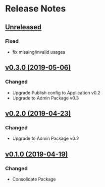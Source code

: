 # Release Notes

## [Unreleased](https://github.com/ixocreate/registry-package/compare/0.3.0...develop)
### Fixed
- fix missing/invalid usages

## [v0.3.0 (2019-05-06)](https://github.com/ixocreate/registry-package/compare/0.2.0...0.3.0)
### Changed
- Upgrade Publish config to Application v0.2
- Upgrade to Admin Package v0.3

## [v0.2.0 (2019-04-23)](https://github.com/ixocreate/registry-package/compare/0.1.0...0.2.0)
### Changed
- Upgrade to Admin Package v0.2

## [v0.1.0 (2019-04-19)](https://github.com/ixocreate/registry-package/compare/master...0.1.0)
### Changed
- Consolidate Package
